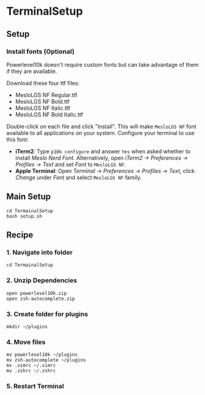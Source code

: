 # TerminalSetup

## Setup

### Install fonts (Optional)

Powerlevel10k doesn't require custom fonts but can take advantage of them if they are available.

Download these four ttf files:

- MesloLGS NF Regular.ttf
- MesloLGS NF Bold.ttf
- MesloLGS NF Italic.ttf
- MesloLGS NF Bold Italic.ttf

Double-click on each file and click "Install". This will make `MesloLGS NF` font available to all
applications on your system. Configure your terminal to use this font:

- **iTerm2**: Type `p10k configure` and answer `Yes` when asked whether to install
  _Meslo Nerd Font_. Alternatively, open _iTerm2 → Preferences → Profiles → Text_ and set _Font_ to
  `MesloLGS NF`.
- **Apple Terminal**: Open _Terminal → Preferences → Profiles → Text_, click _Change_ under _Font_
  and select `MesloLGS NF` family.

## Main Setup

```
cd TermainalSetup
bash setup.sh
```

## Recipe

### 1. Navigate into folder

```
cd TermainalSetup
```

### 2. Unzip Dependencies

```
open powerlevel10k.zip
open zsh-autocomplete.zip
```

### 3. Create folder for plugins

```
mkdir ~/plugins
```

### 4. Move files

```
mv powerlevel10k ~/plugins
mv zsh-autocomplete ~/plugins
mv .vimrc ~/.vimrc
mv .zshrc ~/.zshrc
```

### 5. Restart Terminal
